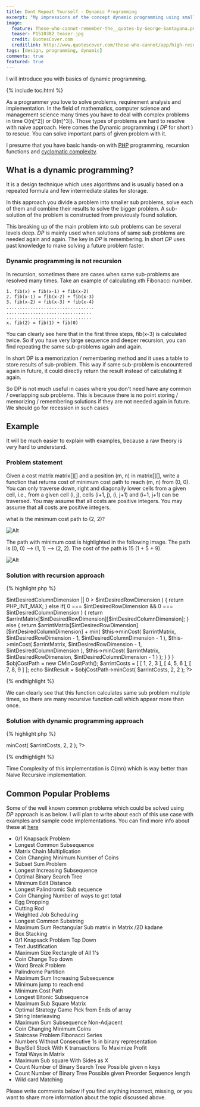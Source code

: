 ```yaml
---
title: Dont Repeat Yourself - Dynamic Programming
excerpt: "My impressions of the concept dynamic programming using small examples."
image: 
  feature: Those-who-cannot-remember-the__quotes-by-George-Santayana.png
  teaser: P1510382_teaser.jpg
  credit: QuotesCover.com
  creditlink: http://www.quotescover.com/those-who-cannot/app/high-resolution-image
tags: [design, programming, dynamic]
comments: true
featured: true
---
```


I will introduce you with basics of dynamic programming.

{% include toc.html %}

As a programmer you love to solve problems, requirement analysis and implementation. In the field of mathematics, computer science and management science many times you have to deal with complex problems in time O(n[^2]) or O(n[^3]). Those types of problems are hard to resolve with naive approach. Here comes the Dynamic programming ( *DP* for short ) to rescue. You can solve important parts of given problem with it.

I presume that you have basic hands-on with [PHP](http://php.net/ "PHP") programming, recursion functions and [cyclomatic complexity](https://en.wikipedia.org/wiki/Cyclomatic_complexity "Cyclomatic complexity").

## What is a dynamic programming?

It is a design technique which uses algorithms and is usually based on a repeated formula and few intermediate states for storage.

In this approach you divide a problem into smaller sub problems, solve each of them and combine their results to solve the bigger problem. A sub-solution of the problem is constructed from previously found solution.

This breaking up of the main problem into sub problems can be several levels deep. *DP* is mainly used when solutions of same sub problems are needed again and again. The key in *DP* is remembering. In short *DP* uses past knowledge to make solving a future problem faster.

### Dynamic programming is not recursion

In recursion, sometimes there are cases when same sub-problems are resolved many times. Take an example of calculating xth Fibonacci number.

~~~
1. fib(x) = fib(x-1) + fib(x-2)
2. fib(x-1) = fib(x-2) + fib(x-3)
3. fib(x-2) = fib(x-3) + fib(x-4)
.................................
................................
................................
x. fib(2) = fib(1) + fib(0)
~~~

You can clearly see here that in the first three steps, fib(x-3) is calculated twice. So if you have very large sequence and deeper recursion, you can find repeating the same sub-problems again and again.

In short DP is a memorization / remembering method and it uses a table to store results of sub-problem. This way if same sub-problem is encountered again in future, it could directly return the result instead of calculating it again.

So DP is not much useful in cases where you don't need have any common / overlapping sub problems. This is because there is no point storing / memorizing / remembering solutions if they are not needed again in future. We should go for recession in such cases

## Example

It will be much easier to explain with examples, because a raw theory is very hard to understand.

### Problem statement

Given a cost matrix matrix[][] and a position (m, n) in matrix[][], write a function that returns cost of minimum cost path to reach (m, n) from (0, 0). You can only traverse down, right and diagonally lower cells from a given cell, i.e., from a given cell (i, j), cells (i+1, j), (i, j+1) and (i+1, j+1) can be traversed. You may assume that all costs are positive integers. You may assume that all costs are positive integers.

what is the minimum cost path to (2, 2)?

![Alt](https://akasralikar.files.wordpress.com/2016/04/matrix_1.png "Matrix 1")

The path with minimum cost is highlighted in the following image. The path is (0, 0) –&gt; (1, 1) –&gt; (2, 2). The cost of the path is 15 (1 + 5 + 9).

![Alt](https://akasralikar.files.wordpress.com/2016/04/matrix_2.png "Matrix 1")

### Solution with recursion approach
{% highlight php %}
<?php
/**
 * Given a cost matrix cost[][] and a position (m, n) in cost[][], it returns cost of minimum cost path to reach (m, n)
 * from (0, 0).
 */
class CMinCostPath {
	/**
	 * @param array $arrintMatrix
	 * @param integer $intDesiredRowDimension
	 * @param integer $intDesiredColumnDimension
	 * @return mixed
	 */
	public function minCost( array $arrintMatrix, $intDesiredRowDimension, $intDesiredColumnDimension ) {
		if( 0 > $intDesiredColumnDimension || 0 > $intDesiredRowDimension ) {
			return PHP_INT_MAX;
		} else if( 0 === $intDesiredRowDimension && 0 === $intDesiredColumnDimension ) {
			return $arrintMatrix[$intDesiredRowDimension][$intDesiredColumnDimension];
		} else {
			return $arrintMatrix[$intDesiredRowDimension][$intDesiredColumnDimension] + min( $this->minCost( $arrintMatrix, $intDesiredRowDimension - 1, $intDesiredColumnDimension - 1 ),
				$this->minCost( $arrintMatrix, $intDesiredRowDimension - 1, $intDesiredColumnDimension ),
				$this->minCost( $arrintMatrix, $intDesiredRowDimension, $intDesiredColumnDimension - 1 ) );
		}
	}
}

$objCostPath = new CMinCostPath();
$arrintCosts = [ [ 1, 2, 3 ], [ 4, 5, 6 ], [ 7, 8, 9 ] ];
echo $intResult = $objCostPath->minCost( $arrintCosts, 2, 2 );
?>
{% endhighlight %}

We can clearly see that this function calculates same sub problem multiple times, so there are many recursive function call which appear more than once.

### Solution with dynamic programming approach

{% highlight php %}
<?php
/**
 * Given a cost matrix cost[][] and a position (m, n) in cost[][], it returns cost of minimum cost path to reach (m, n)
 * from (0, 0).
 */
class CMinCostPath {
	/**
	 * @param array $arrintMatrix
	 * @param integer $intDesiredRowDimension
	 * @param integer $intDesiredColumnDimension
	 * @return mixed
	 */
	public function minCost( array $arrintMatrix, $intDesiredRowDimension, $intDesiredColumnDimension ) {
		$arrintCosts = [ ];

		$intTempPlaceHolder = 0;
		for( $intCounter = 0; $intCounter <= $intDesiredColumnDimension; $intCounter++ ) {
			$arrintCosts[0][$intCounter] = $intTempPlaceHolder + $arrintMatrix[0][$intCounter];
			$intTempPlaceHolder = $arrintCosts[0][$intCounter];
		}

		$intTempPlaceHolder = 0;
		for( $intCounter = 0; $intCounter <= $intDesiredRowDimension; $intCounter++ ) {
			$arrintCosts[$intCounter][0] = $intTempPlaceHolder + $arrintMatrix[$intCounter][0];
			$intTempPlaceHolder = $arrintCosts[$intCounter][0];
		}

		for( $intRowCounter = 1; $intRowCounter <= $intDesiredRowDimension; $intRowCounter++ ) {
			for( $intColumnCounter = 1; $intColumnCounter <= $intDesiredColumnDimension; $intColumnCounter++ ) {
				$arrintCosts[$intRowCounter][$intColumnCounter] = $arrintMatrix[$intRowCounter][$intColumnCounter] + min( $arrintCosts[$intRowCounter - 1][$intColumnCounter - 1], $arrintCosts[$intRowCounter - 1][$intColumnCounter], $arrintCosts[$intRowCounter][$intColumnCounter - 1] );
			}
		}

		return $arrintCosts[$intDesiredRowDimension][$intDesiredColumnDimension];
	}
}

$objCostPath = new CMinCostPath();
$arrintCosts = [ [ 1, 2, 3 ], [ 4, 5, 6 ], [ 7, 8, 9 ] ];
echo $intResult = $objCostPath->minCost( $arrintCosts, 2, 2 );
?>
{% endhighlight %}

Time Complexity of this implementation is O(mn) which is way better than Naive Recursive implementation.

## Common Popular Problems

Some of the well known common problems which could be solved using *DP* approach is as below. I will plan to write about each of this use case with examples and sample code implementations. You can find more info about these at [here]( http://www.geeksforgeeks.org/tag/dynamic-programming/ "dynamic-programming")

- 0/1 Knapsack Problem
- Longest Common Subsequence
- Matrix Chain Multiplication
- Coin Changing Minimum Number of Coins
- Subset Sum Problem
- Longest Increasing Subsequence
- Optimal Binary Search Tree
- Minimum Edit Distance
- Longest Palindromic Sub sequence
- Coin Changing Number of ways to get total
- Egg Dropping
- Cutting Rod
- Weighted Job Scheduling
- Longest Common Substring
- Maximum Sum Rectangular Sub matrix in Matrix /2D kadane
- Box Stacking
- 0/1 Knapsack Problem Top Down
- Text Justification
- Maximum Size Rectangle of All 1's
- Coin Change Top down
- Word Break Problem
- Palindrome Partition
- Maximum Sum Increasing Subsequence
- Minimum jump to reach end
- Minimum Cost Path
- Longest Bitonic Subsequence
- Maximum Sub Square Matrix
- Optimal Strategy Game Pick from Ends of array
- String Interleaving
- Maximum Sum Subsequence Non-Adjacent
- Coin Changing Minimum Coins
- Staircase Problem Fibonacci Series
- Numbers WIthout Consecutive 1s in binary representation
- Buy/Sell Stock With K transactions To Maximize Profit
- Total Ways in Matrix
- Maximum Sub square With Sides as X
- Count Number of Binary Search Tree Possible given n keys
- Count Number of Binary Tree Possible given Preorder Sequence length
- Wild card Matching

Please write comments below if you find anything incorrect, missing, or you want to share more information about the topic discussed above.
